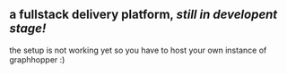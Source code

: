 ## a fullstack delivery platform, _still in developent stage!_

the setup is not working yet so you have to host your own instance of graphhopper  :)
